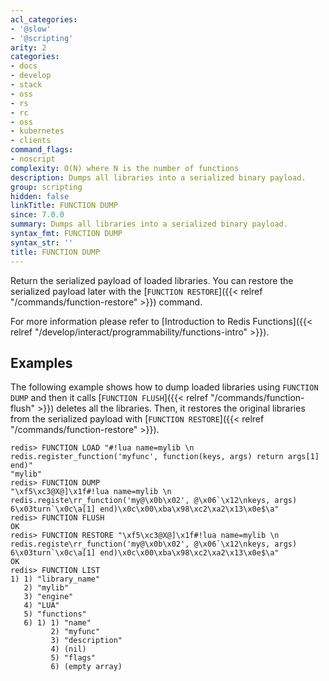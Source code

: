 ```yaml
---
acl_categories:
- '@slow'
- '@scripting'
arity: 2
categories:
- docs
- develop
- stack
- oss
- rs
- rc
- oss
- kubernetes
- clients
command_flags:
- noscript
complexity: O(N) where N is the number of functions
description: Dumps all libraries into a serialized binary payload.
group: scripting
hidden: false
linkTitle: FUNCTION DUMP
since: 7.0.0
summary: Dumps all libraries into a serialized binary payload.
syntax_fmt: FUNCTION DUMP
syntax_str: ''
title: FUNCTION DUMP
---
```

Return the serialized payload of loaded libraries.
You can restore the serialized payload later with the [`FUNCTION RESTORE`]({{< relref "/commands/function-restore" >}}) command.

For more information please refer to [Introduction to Redis Functions]({{< relref "/develop/interact/programmability/functions-intro" >}}).

## Examples

The following example shows how to dump loaded libraries using `FUNCTION DUMP` and then it calls [`FUNCTION FLUSH`]({{< relref "/commands/function-flush" >}}) deletes all the libraries.
Then, it restores the original libraries from the serialized payload with [`FUNCTION RESTORE`]({{< relref "/commands/function-restore" >}}).

```
redis> FUNCTION LOAD "#!lua name=mylib \n redis.register_function('myfunc', function(keys, args) return args[1] end)"
"mylib"
redis> FUNCTION DUMP
"\xf5\xc3@X@]\x1f#!lua name=mylib \n redis.registe\rr_function('my@\x0b\x02', @\x06`\x12\nkeys, args) 6\x03turn`\x0c\a[1] end)\x0c\x00\xba\x98\xc2\xa2\x13\x0e$\a"
redis> FUNCTION FLUSH
OK
redis> FUNCTION RESTORE "\xf5\xc3@X@]\x1f#!lua name=mylib \n redis.registe\rr_function('my@\x0b\x02', @\x06`\x12\nkeys, args) 6\x03turn`\x0c\a[1] end)\x0c\x00\xba\x98\xc2\xa2\x13\x0e$\a"
OK
redis> FUNCTION LIST
1) 1) "library_name"
   2) "mylib"
   3) "engine"
   4) "LUA"
   5) "functions"
   6) 1) 1) "name"
         2) "myfunc"
         3) "description"
         4) (nil)
         5) "flags"
         6) (empty array)
```
